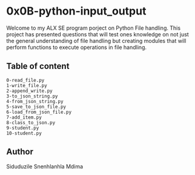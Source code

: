 # 0x0B-python-input_output

Welcome to my ALX SE program porject on Python File handling. This project has presented questions that will test ones knowledge on not just the general understanding of file handling but creating modules that will perform functions to execute operations in file handling.

## Table of content

    0-read_file.py
    1-write_file.py
    2-append_write.py
    3-to_json_string.py
    4-from_json_string.py
    5-save_to_json_file.py
    6-load_from_json_file.py
    7-add_item.py
    8-class_to_json.py
    9-student.py
    10-student.py
## Author 
Siduduzile Snenhlanhla Mdima
